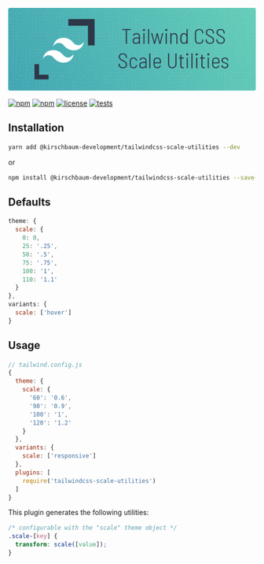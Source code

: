 ![](https://raw.githubusercontent.com/kirschbaum-development/tailwindcss-scale-utilities/dev/banner.png?token=AJHW5NJY5DEXJ3H7YZ4WUOS5MA3VC)

[![npm](https://img.shields.io/npm/v/@kirschbaum-development/tailwindcss-scale-utilities.svg)](https://www.npmjs.com/package/@kirschbaum-development/tailwindcss-scale-utilities)
[![npm](https://img.shields.io/npm/dt/@kirschbaum-development/tailwindcss-scale-utilities.svg)](https://www.npmjs.com/package/@kirschbaum-development/tailwindcss-scale-utilities)
[![license](https://img.shields.io/github/license/mashape/apistatus.svg)](https://www.npmjs.com/package/@kirschbaum-development/tailwindcss-scale-utilities)
[![tests](https://travis-ci.org/kirschbaum-development/tailwindcss-scale-utilities.svg?branch=master)](https://travis-ci.org/kirschbaum-development/tailwindcss-scale-utilities)

## Installation

```bash
yarn add @kirschbaum-development/tailwindcss-scale-utilities --dev
```

or

```bash
npm install @kirschbaum-development/tailwindcss-scale-utilities --save-dev
```

## Defaults

```js
theme: {
  scale: {
    0: 0,
    25: '.25',
    50: '.5',
    75: '.75',
    100: '1',
    110: '1.1'
  }
},
variants: {
  scale: ['hover']
}
```

## Usage

```js
// tailwind.config.js
{
  theme: {
    scale: {
      '60': '0.6',
      '90': '0.9',
      '100': '1',
      '120': '1.2'
    }
  },
  variants: {
    scale: ['responsive']
  },
  plugins: [
    require('tailwindcss-scale-utilities')
  ]
}
```

This plugin generates the following utilities:

```css
/* configurable with the "scale" theme object */
.scale-[key] {
  transform: scale([value]);
}
```